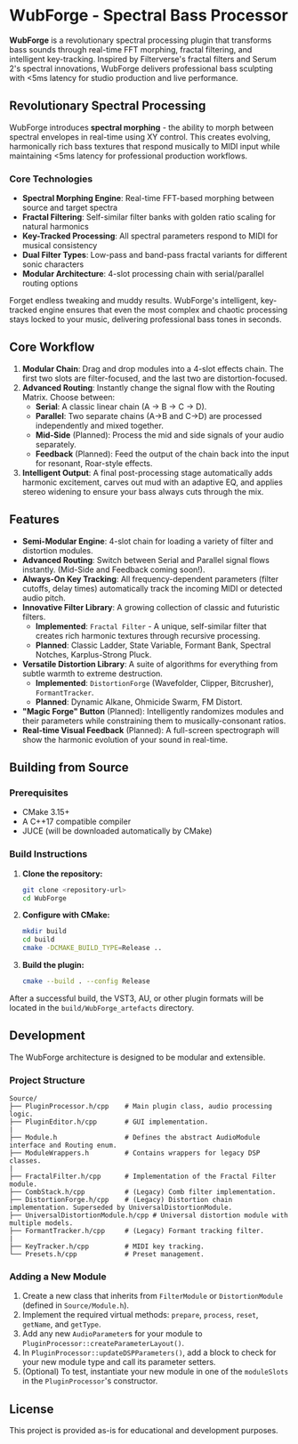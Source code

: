  # WubForge - Spectral Bass Processor

**WubForge** is a revolutionary spectral processing plugin that transforms bass sounds through real-time FFT morphing, fractal filtering, and intelligent key-tracking. Inspired by Filterverse's fractal filters and Serum 2's spectral innovations, WubForge delivers professional bass sculpting with <5ms latency for studio production and live performance.

## Revolutionary Spectral Processing

WubForge introduces **spectral morphing** - the ability to morph between spectral envelopes in real-time using XY control. This creates evolving, harmonically rich bass textures that respond musically to MIDI input while maintaining <5ms latency for professional production workflows.

### Core Technologies

- **Spectral Morphing Engine**: Real-time FFT-based morphing between source and target spectra
- **Fractal Filtering**: Self-similar filter banks with golden ratio scaling for natural harmonics
- **Key-Tracked Processing**: All spectral parameters respond to MIDI for musical consistency
- **Dual Filter Types**: Low-pass and band-pass fractal variants for different sonic characters
- **Modular Architecture**: 4-slot processing chain with serial/parallel routing options

Forget endless tweaking and muddy results. WubForge's intelligent, key-tracked engine ensures that even the most complex and chaotic processing stays locked to your music, delivering professional bass tones in seconds.

## Core Workflow

1.  **Modular Chain**: Drag and drop modules into a 4-slot effects chain. The first two slots are filter-focused, and the last two are distortion-focused.
2.  **Advanced Routing**: Instantly change the signal flow with the Routing Matrix. Choose between:
    -   **Serial**: A classic linear chain (A -> B -> C -> D).
    -   **Parallel**: Two separate chains (A->B and C->D) are processed independently and mixed together.
    -   **Mid-Side** (Planned): Process the mid and side signals of your audio separately.
    -   **Feedback** (Planned): Feed the output of the chain back into the input for resonant, Roar-style effects.
3.  **Intelligent Output**: A final post-processing stage automatically adds harmonic excitement, carves out mud with an adaptive EQ, and applies stereo widening to ensure your bass always cuts through the mix.

## Features

-   **Semi-Modular Engine**: 4-slot chain for loading a variety of filter and distortion modules.
-   **Advanced Routing**: Switch between Serial and Parallel signal flows instantly. (Mid-Side and Feedback coming soon!).
-   **Always-On Key Tracking**: All frequency-dependent parameters (filter cutoffs, delay times) automatically track the incoming MIDI or detected audio pitch.
-   **Innovative Filter Library**: A growing collection of classic and futuristic filters.
    -   **Implemented**: `Fractal Filter` - A unique, self-similar filter that creates rich harmonic textures through recursive processing.
    -   **Planned**: Classic Ladder, State Variable, Formant Bank, Spectral Notches, Karplus-Strong Pluck.
-   **Versatile Distortion Library**: A suite of algorithms for everything from subtle warmth to extreme destruction.
    -   **Implemented**: `DistortionForge` (Wavefolder, Clipper, Bitcrusher), `FormantTracker`.
    -   **Planned**: Dynamic Alkane, Ohmicide Swarm, FM Distort.
-   **"Magic Forge" Button** (Planned): Intelligently randomizes modules and their parameters while constraining them to musically-consonant ratios.
-   **Real-time Visual Feedback** (Planned): A full-screen spectrograph will show the harmonic evolution of your sound in real-time.

## Building from Source

### Prerequisites
- CMake 3.15+
- A C++17 compatible compiler
- JUCE (will be downloaded automatically by CMake)

### Build Instructions

1.  **Clone the repository:**
    ```bash
    git clone <repository-url>
    cd WubForge
    ```

2.  **Configure with CMake:**
    ```bash
    mkdir build
    cd build
    cmake -DCMAKE_BUILD_TYPE=Release ..
    ```

3.  **Build the plugin:**
    ```bash
    cmake --build . --config Release
    ```

After a successful build, the VST3, AU, or other plugin formats will be located in the `build/WubForge_artefacts` directory.

## Development

The WubForge architecture is designed to be modular and extensible.

### Project Structure
```
Source/
├── PluginProcessor.h/cpp    # Main plugin class, audio processing logic.
├── PluginEditor.h/cpp       # GUI implementation.
|
├── Module.h                 # Defines the abstract AudioModule interface and Routing enum.
├── ModuleWrappers.h         # Contains wrappers for legacy DSP classes.
|
├── FractalFilter.h/cpp      # Implementation of the Fractal Filter module.
├── CombStack.h/cpp          # (Legacy) Comb filter implementation.
├── DistortionForge.h/cpp    # (Legacy) Distortion chain implementation. Superseded by UniversalDistortionModule.
├── UniversalDistortionModule.h/cpp # Universal distortion module with multiple models.
├── FormantTracker.h/cpp     # (Legacy) Formant tracking filter.
|
├── KeyTracker.h/cpp         # MIDI key tracking.
└── Presets.h/cpp            # Preset management.
```

### Adding a New Module

1.  Create a new class that inherits from `FilterModule` or `DistortionModule` (defined in `Source/Module.h`).
2.  Implement the required virtual methods: `prepare`, `process`, `reset`, `getName`, and `getType`.
3.  Add any new `AudioParameter`s for your module to `PluginProcessor::createParameterLayout()`.
4.  In `PluginProcessor::updateDSPParameters()`, add a block to check for your new module type and call its parameter setters.
5.  (Optional) To test, instantiate your new module in one of the `moduleSlots` in the `PluginProcessor`'s constructor.

## License

This project is provided as-is for educational and development purposes.
